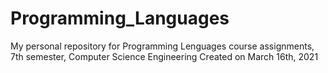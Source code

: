 # Programming_Languages
My personal repository for Programming Lenguages course assignments, 7th semester, Computer Science Engineering
Created on March 16th, 2021